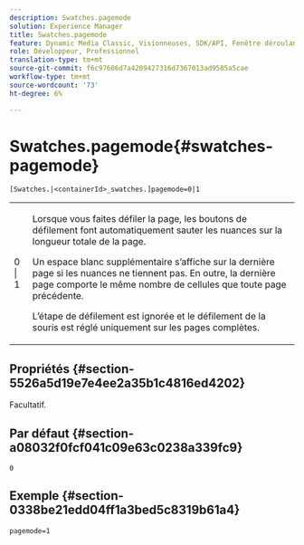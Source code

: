 ```yaml
---
description: Swatches.pagemode
solution: Experience Manager
title: Swatches.pagemode
feature: Dynamic Media Classic, Visionneuses, SDK/API, Fenêtre déroulante
role: Développeur, Professionnel
translation-type: tm+mt
source-git-commit: f6c97606d7a4209427316d7367013ad9585a5cae
workflow-type: tm+mt
source-wordcount: '73'
ht-degree: 6%

---
```



# Swatches.pagemode{#swatches-pagemode}

`[Swatches.|<containerId>_swatches.]pagemode=0|1`

<table id="table_52306D2150BC4EE2BD4CE4C718E96CC0"> 
 <tbody> 
  <tr> 
   <td colname="col1"> <p> <span class="codeph"> 0 | 1 </span> </p> </td> 
   <td colname="col2"> <p> Lorsque vous faites défiler la page, les boutons de défilement font automatiquement sauter les nuances sur la longueur totale de la page. </p> <p>Un espace blanc supplémentaire s’affiche sur la dernière page si les nuances ne tiennent pas. En outre, la dernière page comporte le même nombre de cellules que toute page précédente. </p> <p>L’étape de défilement est ignorée et le défilement de la souris est réglé uniquement sur les pages complètes. </p> </td> 
  </tr> 
 </tbody> 
</table>

## Propriétés {#section-5526a5d19e7e4ee2a35b1c4816ed4202}

Facultatif.

## Par défaut {#section-a08032f0fcf041c09e63c0238a339fc9}

`0`

## Exemple {#section-0338be21edd04ff1a3bed5c8319b61a4}

`pagemode=1`
